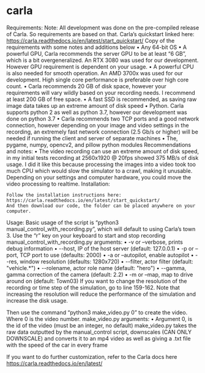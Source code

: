 # carla

Requirements:
	Note: All development was done on the pre-compiled release of Carla. So requirements are based on that.
	Carla’s quickstart linked here: https://carla.readthedocs.io/en/latest/start_quickstart/
	Copy of the requirements with some notes and additions below
•	Any 64-bit OS
•	A powerful GPU, Carla recommends the server GPU to be at least “6 GB”, which is a bit overgeneralized. An RTX 3080 was used for our development. However GPU requirement is dependent on your usage. 
•	A powerful CPU is also needed for smooth operation. An AMD 3700x was used for our development. High single core performance is preferable over high core count.
•	Carla recommends 20 GB of disk space, however your requirements will vary wildly based on your recording needs. I recommend at least 200 GB of free space. 
•	A fast SSD is recommended, as saving raw image data takes up an extreme amount of disk speed
•	Python. Carla supports python 2 as well as python 3.7, however our development was done on python 3.7
•	Carla recommends two TCP ports and a good network connection, however depending on your image and video settings in the recording, an extremely fast network connection (2.5 Gb/s or higher) will be needed if running the client and server of separate machines
•	The, pygame, numpy, opencv2, and pillow python modules
Recommendations and notes:
•	The video recording can use an extreme amount of disk speed, in my initial tests recording at 2560x1920 @ 20fps showed 375 MB/s of disk usage. I did it like this because processing the images into a video took too much CPU which would slow the simulator to a crawl, making it unusable. Depending on your settings and computer hardware, you could move the video processing to realtime. 
Installation:

	Follow the installation instructions here: 	https://carla.readthedocs.io/en/latest/start_quickstart/
	And then download our code, the folder can be placed anywhere on your computer.



Usage:
Basic usage of the script is “python3 manual_control_with_recording.py”, which will default to using Carla’s town 3. Use the “r” key on your keyboard to start and stop recording
	manual_control_with_recording.py arguments: 
•	-v or –verbose, prints debug information
•	--host, IP of the host server (default: 127.0.0.1)
•	-p or –port, TCP port to use (defaults: 2000)
•	-a or –autopilot, enable autopilot
•	--res, window resolution (defaults: 1280x720)
•	--filter, actor filter (default: "vehicle.*")
•	--rolename, actor role name (default: "hero")
•	--gamma, gamma correction of the camera (default: 2.2)
•	-m or –map, map to drive around on (default: Town03)
If you want to change the resolution of the recording or time step of the simulation, go to line 159-162.
Note that increasing the resolution will reduce the performance of the simulation and increase the disk usage. 

Then use the command “python3 make_video.py 0” to create the video. Where 0 is the video number. 
make_video.py arguments:
•	 Argument 0, is the id of the video (must be an integer, no default)
make_video.py takes the raw data outputted by the manual_control script, downscales (CAN ONLY DOWNSCALE) and converts it to an mp4 video as well as giving a .txt file with the speed of the car in every frame

If you want to do further customization, refer to the Carla docs here https://carla.readthedocs.io/en/latest/



